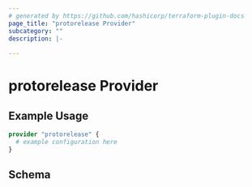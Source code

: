 ```yaml
---
# generated by https://github.com/hashicorp/terraform-plugin-docs
page_title: "protorelease Provider"
subcategory: ""
description: |-
  
---
```


# protorelease Provider



## Example Usage

```terraform
provider "protorelease" {
  # example configuration here
}
```

<!-- schema generated by tfplugindocs -->
## Schema
